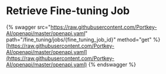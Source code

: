 # Retrieve Fine-tuning Job

{% swagger src="https://raw.githubusercontent.com/Portkey-AI/openapi/master/openapi.yaml" path="/fine_tuning/jobs/{fine_tuning_job_id}" method="get" %}
[https://raw.githubusercontent.com/Portkey-AI/openapi/master/openapi.yaml](https://raw.githubusercontent.com/Portkey-AI/openapi/master/openapi.yaml)
{% endswagger %}

